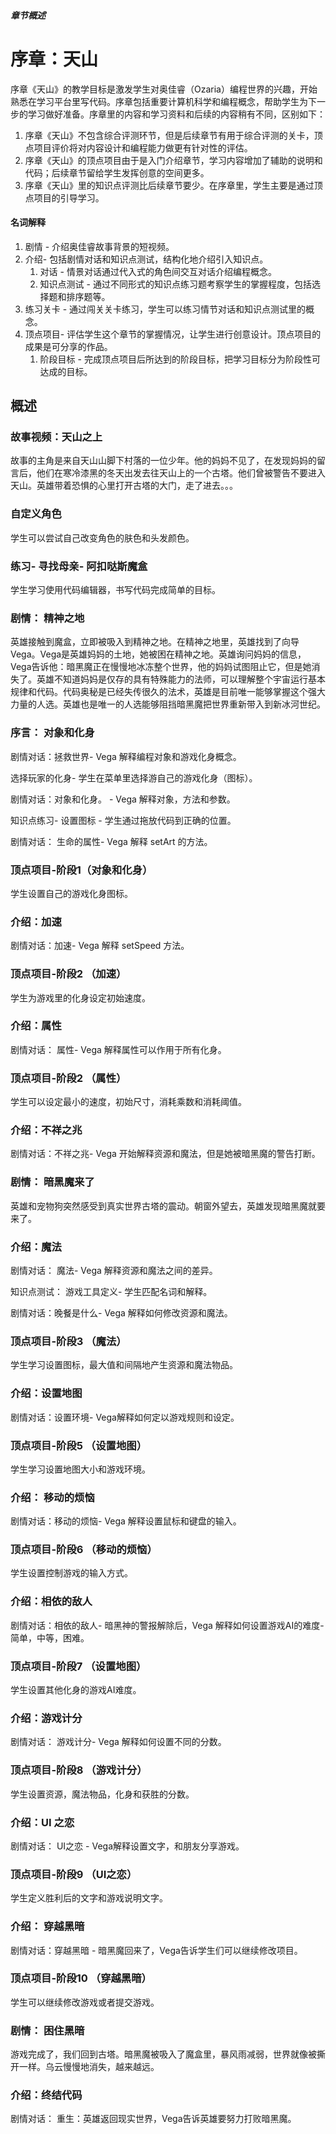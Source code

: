 ##### 章节概述
# 序章：天山

序章《天山》的教学目标是激发学生对奥佳睿（Ozaria）编程世界的兴趣，开始熟悉在学习平台里写代码。序章包括重要计算机科学和编程概念，帮助学生为下一步的学习做好准备。序章里的内容和学习资料和后续的内容稍有不同，区别如下：

1. 序章《天山》不包含综合评测环节，但是后续章节有用于综合评测的关卡，顶点项目评价将对内容设计和编程能力做更有针对性的评估。
1. 序章《天山》的顶点项目由于是入门介绍章节，学习内容增加了辅助的说明和代码；后续章节留给学生发挥创意的空间更多。
1. 序章《天山》里的知识点评测比后续章节要少。在序章里，学生主要是通过顶点项目的引导学习。

#### **名词解释**

1. 剧情 - 介绍奥佳睿故事背景的短视频。
1. 介绍- 包括剧情对话和知识点测试，结构化地介绍引入知识点。
    1. 对话 - 情景对话通过代入式的角色间交互对话介绍编程概念。 
    1. 知识点测试 - 通过不同形式的知识点练习题考察学生的掌握程度，包括选择题和排序题等。 
1. 练习关卡 - 通过闯关关卡练习，学生可以练习情节对话和知识点测试里的概念。
1. 顶点项目- 评估学生这个章节的掌握情况，让学生进行创意设计。顶点项目的成果是可分享的作品。
    1. 阶段目标 - 完成顶点项目后所达到的阶段目标，把学习目标分为阶段性可达成的目标。 

## 概述

### 故事视频：天山之上

故事的主角是来自天山山脚下村落的一位少年。他的妈妈不见了，在发现妈妈的留言后，他们在寒冷漆黑的冬天出发去往天山上的一个古塔。他们曾被警告不要进入天山。英雄带着恐惧的心里打开古塔的大门，走了进去。。。

### 自定义角色

学生可以尝试自己改变角色的肤色和头发颜色。

### 练习- 寻找母亲- 阿扣哒斯魔盒

学生学习使用代码编辑器，书写代码完成简单的目标。

### 剧情： 精神之地

英雄接触到魔盒，立即被吸入到精神之地。在精神之地里，英雄找到了向导Vega。Vega是英雄妈妈的土地，她被困在精神之地。英雄询问妈妈的信息，Vega告诉他：暗黑魔正在慢慢地冰冻整个世界，他的妈妈试图阻止它，但是她消失了。英雄不知道妈妈是仅存的具有特殊能力的法师，可以理解整个宇宙运行基本规律和代码。代码奥秘是已经失传很久的法术，英雄是目前唯一能够掌握这个强大力量的人选。英雄也是唯一的人选能够阻挡暗黑魔把世界重新带入到新冰河世纪。

### 序言： 对象和化身

剧情对话：拯救世界- Vega 解释编程对象和游戏化身概念。

选择玩家的化身- 学生在菜单里选择游自己的游戏化身（图标）。

剧情对话：对象和化身。 - Vega 解释对象，方法和参数。 

知识点练习- 设置图标 - 学生通过拖放代码到正确的位置。

剧情对话： 生命的属性- Vega 解释 setArt 的方法。

### 顶点项目-阶段1（对象和化身）

学生设置自己的游戏化身图标。

### 介绍：加速

剧情对话：加速- Vega 解释 setSpeed 方法。 

### 顶点项目-阶段2 （加速）

学生为游戏里的化身设定初始速度。 

### 介绍：属性

剧情对话： 属性- Vega 解释属性可以作用于所有化身。

### 顶点项目-阶段2 （属性）

学生可以设定最小的速度，初始尺寸，消耗乘数和消耗阈值。

### 介绍：不祥之兆

剧情对话：不祥之兆- Vega 开始解释资源和魔法，但是她被暗黑魔的警告打断。

### 剧情： 暗黑魔来了

英雄和宠物狗突然感受到真实世界古塔的震动。朝窗外望去，英雄发现暗黑魔就要来了。

### 介绍：魔法

剧情对话： 魔法- Vega 解释资源和魔法之间的差异。

知识点测试： 游戏工具定义- 学生匹配名词和解释。

剧情对话：晚餐是什么- Vega 解释如何修改资源和魔法。

### 顶点项目-阶段3 （魔法）

学生学习设置图标，最大值和间隔地产生资源和魔法物品。

### 介绍：设置地图

剧情对话：设置环境- Vega解释如何定以游戏规则和设定。

### 顶点项目-阶段5 （设置地图）

学生学习设置地图大小和游戏环境。

### 介绍： 移动的烦恼

剧情对话：移动的烦恼- Vega 解释设置鼠标和键盘的输入。 

### 顶点项目-阶段6 （移动的烦恼）

学生设置控制游戏的输入方式。

### 介绍：相依的敌人

剧情对话：相依的敌人- 暗黑神的警报解除后，Vega 解释如何设置游戏AI的难度-简单，中等，困难。

### 顶点项目-阶段7 （设置地图）

学生设置其他化身的游戏AI难度。

### 介绍：游戏计分

剧情对话： 游戏计分- Vega 解释如何设置不同的分数。

### 顶点项目-阶段8 （游戏计分）

学生设置资源，魔法物品，化身和获胜的分数。

### 介绍：UI 之恋

剧情对话： UI之恋 - Vega解释设置文字，和朋友分享游戏。

### 顶点项目-阶段9 （UI之恋）

学生定义胜利后的文字和游戏说明文字。

### 介绍： 穿越黑暗

剧情对话：穿越黑暗 - 暗黑魔回来了，Vega告诉学生们可以继续修改项目。

### 顶点项目-阶段10 （穿越黑暗）

学生可以继续修改游戏或者提交游戏。

### 剧情： 困住黑暗

游戏完成了，我们回到古塔。暗黑魔被吸入了魔盒里，暴风雨减弱，世界就像被撕开一样。乌云慢慢地消失，越来越远。

### 介绍：终结代码

剧情对话： 重生：英雄返回现实世界，Vega告诉英雄要努力打败暗黑魔。